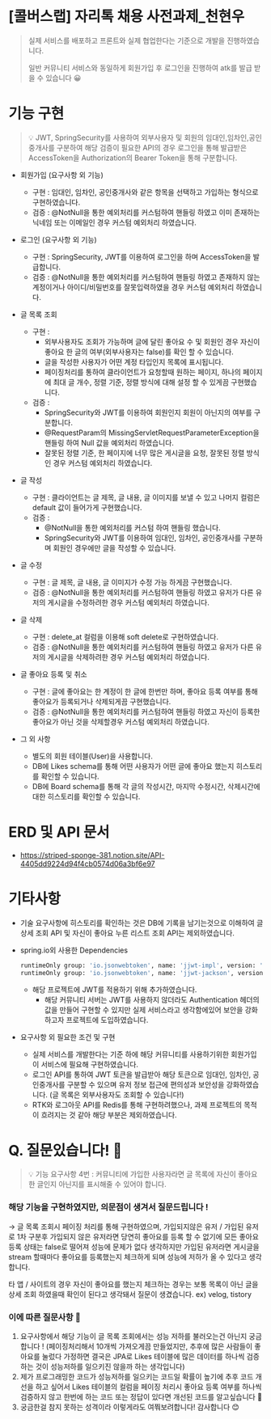# [콜버스랩] 자리톡 채용 사전과제_천현우

> 실제 서비스를 배포하고 프론트와 실제 협업한다는 기준으로 개발을 진행하였습니다.
> 
> 일반 커뮤니티 서비스와 동일하게 회원가입 후 로그인을 진행하여 atk를 발급 받을 수 있습니다 😀

# 기능 구현
> 💡 JWT, SpringSecurity를 사용하여 외부사용자 및 회원의 임대인,임차인,공인중개사를 구분하여 해당 검증이 필요한 API의 경우 로그인을 통해 발급받은 AccessToken을 Authorization의 Bearer Token을 통해 구분합니다.
- 회원가입 (요구사항 외 기능)
  - 구현 : 임대인, 임차인, 공인중개사와 같은 항목을 선택하고 가입하는 형식으로 구현하였습니다.
  - 검증 : @NotNull을 통한 예외처리를 커스텀하여 핸들링 하였고 이미 존재하는 닉네임 또는 이메일인 경우 커스텀 예외처리 하였습니다.


- 로그인 (요구사항 외 기능)
  - 구현 : SpringSecurity, JWT를 이용하여 로그인을 하며 AccessToken을 발급합니다.
  - 검증 : @NotNull을 통한 예외처리를 커스텀하여 핸들링 하였고 존재하지 않는 계정이거나 아이디/비밀번호를 잘못입력하였을 경우 커스텀 예외처리 하였습니다.


- 글 목록 조회
  - 구현 :
    - 외부사용자도 조회가 가능하며 글에 달린 좋아요 수 및 회원인 경우 자신이 좋아요 한 글의 여부(외부사용자는 false)를 확인 할 수 있습니다.
    - 글을 작성한 사용자가 어떤 계정 타입인지 목록에 표시됩니다.
    - 페이징처리를 통하여 클라이언트가 요청할때 원하는 페이지, 하나의 페이지에 최대 글 개수, 정렬 기준, 정렬 방식에 대해 설정 할 수 있게끔 구현했습니다. 
  - 검증 : 
    - SpringSecurity와 JWT를 이용하여 회원인지 회원이 아닌지의 여부를 구분합니다.
    - @RequestParam의 MissingServletRequestParameterException을 핸들링 하여 Null 값을 예외처리 하였습니다.
    - 잘못된 정렬 기준, 한 페이지에 너무 많은 게시글을 요청, 잘못된 정렬 방식인 경우 커스텀 예외처리 하였습니다.


- 글 작성
  - 구현 : 클라이언트는 글 제목, 글 내용, 글 이미지를 보낼 수 있고 나머지 컬럼은 default 값이 들어가게 구현했습니다.
  - 검증 : 
    - @NotNull을 통한 예외처리를 커스텀 하여 핸들링 했습니다.
    - SpringSecurity와 JWT를 이용하여 임대인, 임차인, 공인중개사를 구분하며 회원인 경우에만 글을 작성할 수 있습니다.


- 글 수정
  - 구현 : 글 제목, 글 내용, 글 이미지가 수정 가능 하게끔 구현했습니다.
  - 검증 : @NotNull을 통한 예외처리를 커스텀하여 핸들링 하였고 유저가 다른 유저의 게시글을 수정하려한 경우 커스텀 예외처리 하였습니다.


- 글 삭제
  - 구현 : delete_at 컬럼을 이용해 soft delete로 구현하였습니다.
  - 검증 : @NotNull을 통한 예외처리를 커스텀하여 핸들링 하였고 유저가 다른 유저의 게시글을 삭제하려한 경우 커스텀 예외처리 하였습니다.


- 글 좋아요 등록 및 취소
  - 구현 : 글에 좋아요는 한 계정이 한 글에 한번만 하며, 좋아요 등록 여부를 통해 좋아요가 등록되거나 삭제되게끔 구현했습니다.
  - 검증 : @NotNull을 통한 예외처리를 커스텀하여 핸들링 하였고 자신이 등록한 좋아요가 아닌 것을 삭제할경우 커스텀 예외처리 하였습니다.


- 그 외 사항
  - 별도의 회원 테이블(User)을 사용합니다.
  - DB에 Likes schema를 통해 어떤 사용자가 어떤 글에 좋아요 했는지 히스토리를 확인할 수 있습니다.
  - DB에 Board schema를 통해 각 글의 작성시간, 마지막 수정시간, 삭제시간에 대한 히스토리를 확인할 수 있습니다.
  
# ERD 및 API 문서
- https://striped-sponge-381.notion.site/API-4405dd9224d94f4cb0574d06a3bf6e97

# 기타사항
- 기술 요구사항에 히스토리를 확인하는 것은 DB에 기록을 남기는것으로 이해하여 글 상세 조회 API 및 자신이 좋아요 누른 리스트 조회 API는 제외하였습니다.


- spring.io외 사용한 Dependencies
    ```bash
    runtimeOnly group: 'io.jsonwebtoken', name: 'jjwt-impl', version: '0.11.2'
    runtimeOnly group: 'io.jsonwebtoken', name: 'jjwt-jackson', version: '0.11.2'
    ```
  - 해당 프로젝트에 JWT를 적용하기 위해 추가하였습니다. 
    - 해당 커뮤니티 서버는 JWT를 사용하지 않더라도 Authentication 헤더의 값을 만들어 구현할 수 있지만 실제 서비스라고 생각함에있어 보안을 강화하고자 프로젝트에 도입하였습니다.


- 요구사항 외 필요한 조건 및 구현
    - 실제 서비스를 개발한다는 기준 하에 해당 커뮤니티를 사용하기위한 회원가입이 서비스에 필요해 구현하였습니다.
    - 로그인 API를 통하여 JWT 토큰을 발급받아 해당 토큰으로 임대인, 임차인, 공인중개사를 구분할 수 있으며 유저 정보 접근에 편의성과 보안성을 강화하였습니다. (글 목록은 외부사용자도 조회할 수 있습니다!)
    - RTK와 로그아웃 API를 Redis를 통해 구현하려했으나, 과제 프로젝트의 목적이 흐려지는 것 같아 해당 부분은 제외하였습니다.

# Q. 질문있습니다! 🤔

>💡 기능 요구사항 4번 : 커뮤니티에 가입한 사용자라면 글 목록에 자신이 좋아요한 글인지 아닌지를 표시해줄 수 있어야 합니다.

### 해당 기능을 구현하였지만, 의문점이 생겨서 질문드립니다 !

→ 글 목록 조회시 페이징 처리를 통해 구현하였으며, 가입되지않은 유저 / 가입된 유저로 1차 구분후 가입되지 않은 유저라면 당연히 좋아요를 등록 할 수 없기에 모든 좋아요 등록 상태는 false로 떨어져 성능에 문제가 없다 생각하지만 가입된 유저라면 게시글을 stream 할때마다 좋아요를 등록했는지 체크하게 되며 성능에 저하가 올 수 있다고 생각합니다.

타 앱 / 사이트의 경우 자신이 좋아요를 했는지 체크하는 경우는 보통 목록이 아닌 글을 상세 조회 하였을때 확인이 된다고 생각돼서 질문이 생겼습니다. ex) velog, tistory

### 이에 따른 질문사항 🤔

1. 요구사항에서 해당 기능이 글 목록 조회에서는 성능 저하를 불러오는건 아닌지 궁금합니다 ! (페이징처리해서 10개씩 가져오게끔 만들었지만, 추후에 많은 사람들이 좋아요를 눌렀다 가정하면 결국은 JPA로 Likes 테이블에 많은 데이터를 하나씩 검증하는 것이 성능저하를 일으키진 않을까 하는 생각입니다)
2. 제가 프로그래밍한 코드가 성능저하를 일으키는 코드일 확률이 높기에 추후 코드 개선을 하고 싶어서 Likes 테이블의 컬럼을 페이징 처리시 좋아요 등록 여부를 하나씩 검증하지 않고 한번에 하는 코드 또는 정답이 있다면 개선된 코드를 알고싶습니다 🥹
3. 궁금한걸 참지 못하는 성격이라 이렇게라도 여쭤보려합니다! 감사합니다 😊